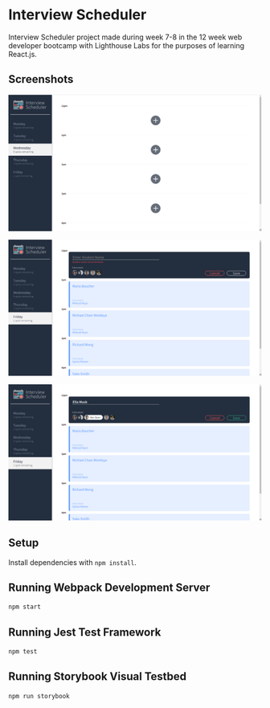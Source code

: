 # Interview Scheduler

Interview Scheduler project made during week 7-8 in the 12 week web developer bootcamp with Lighthouse Labs for the purposes of learning React.js.

## Screenshots

!["Empty Apointment Timeslots"](https://raw.githubusercontent.com/WenConrad/scheduler/master/docs/Screenshot%20from%202021-12-22%2006-46-57.png)

!["Scheduling New Appointment](https://raw.githubusercontent.com/WenConrad/scheduler/master/docs/Screenshot%20from%202021-12-22%2006-47-18.png)

!["Filling out Appointment Form"](https://raw.githubusercontent.com/WenConrad/scheduler/master/docs/Screenshot%20from%202021-12-22%2006-56-06.png)

## Setup

Install dependencies with `npm install`.

## Running Webpack Development Server

```sh
npm start
```

## Running Jest Test Framework

```sh
npm test
```

## Running Storybook Visual Testbed

```sh
npm run storybook
```
